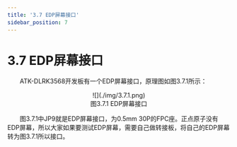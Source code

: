 ```yaml
---
title: '3.7 EDP屏幕接口'
sidebar_position: 7
---
```


# 3.7 EDP屏幕接口

&emsp;&emsp;ATK-DLRK3568开发板有一个EDP屏幕接口，原理图如图3.7.1所示：

<center>
![](./img/3.7.1.png)<br />
图3.7.1 EDP屏幕接口
</center>

&emsp;&emsp;图3.7.1中JP9就是EDP屏幕接口，为0.5mm 30P的FPC座。正点原子没有EDP屏幕，所以大家如果要测试EDP屏幕，需要自己做转接板，将自己的EDP屏幕转为图3.7.1所以接口。

